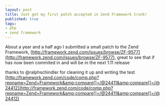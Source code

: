 ```yaml
--- 
layout: post
title: Just got my first patch accepted in Zend Framework trunk!
published: true
tags: 
- php
- zend framework
---
```

About a year and a half ago I submitted a small patch to the Zend Framework, 
[http://framework.zend.com/issues/browse/ZF-9577](http://framework.zend.com/issues/browse/ZF-9577),
great to see that if has now been commited in and will be in the next 1.11 release

thanks to @ralphschindler for cleaning it up and writing the test [http://framework.zend.com/code/comp.php?repname=Zend+Framework&amp;compare[]=/@24411&amp;compare[]=/@24412](http://framework.zend.com/code/comp.php?repname=Zend+Framework&amp;compare[]=/@24411&amp;compare[]=/@24412)
